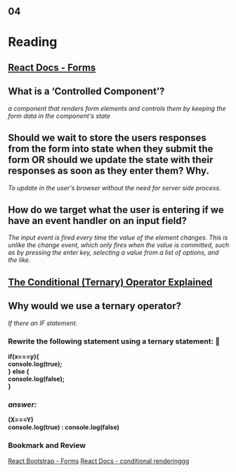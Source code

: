 ## 04

# Reading
## [React Docs - Forms](https://reactjs.org/docs/forms.html)

## What is a ‘Controlled Component’?
*a component that renders form elements and controls them by keeping the form data in the component's state*

## Should we wait to store the users responses from the form into state when they submit the form OR should we update the state with their responses as soon as they enter them? Why.
*To update in the user's browser without the need for server side process.*


## How do we target what the user is entering if we have an event handler on an input field?

*The input event is fired every time the value of the element changes. This is unlike the change event, which only fires when the value is committed, such as by pressing the enter key, selecting a value from a list of options, and the like.* <br>

## [The Conditional (Ternary) Operator Explained](https://codeburst.io/javascript-the-conditional-ternary-operator-explained-cac7218beeff)
## Why would we use a ternary operator?
*If there an IF statement.* 

### Rewrite the following statement using a ternary statement: 🥇

**if(x===y){ <br>
  console.log(true);<br>
} else {<br>
  console.log(false);<br>
}**

### *answer:*
**(X===Y) <br>
console.log(true) : console.log(false)<br>**

### Bookmark and Review
[React Bootstrap - Forms](https://react-bootstrap.github.io/forms/overview/)
[React Docs - conditional renderinggg](https://reactjs.org/docs/conditional-rendering.html)
